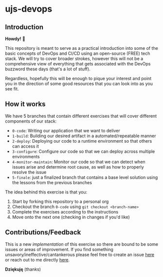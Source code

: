# ujs-devops

## Introduction

**Howdy!** 🤠

This repository is meant to serve as a practical introduction into some of the basic concepts of DevOps and CI/CD using
an open-source (FREE) tech stack. We will try to cover broader strokes, however this will not be a
comprehensive view of everything that gets associated with the DevOps buzzword these days (that's a lot of stuff).

Regardless, hopefully this will be enough to pique your interest and point you in the direction of some good resources 
that you can look into as you see fit. 

## How it works 

We have 5 branches that contain different exercises that will cover different components of our stack:

- `0-code`: Writing our application that we want to deliver
- `1-build`: Building our desired artifact in a automated/repeatable manner 
- `2-deploy`: Deploying our code to a runtime environment so that others can access it
- `3-configure`: Configure our code so that we can deploy across multiple environments
- `4-monitor-maintain`: Monitor our code so that we can detect when issues arise and determine root cause, as well as how
to properly resolve the issue 
- `5-finale`: just a finalized branch that contains a base level solution using the lessons from the previous branches

The idea behind this exercise is that you: 
1. Start by forking this repository to a personal org
2. Checkout the branch `0-code` using `git checkout <branch-name>`  
3. Complete the exercises according to the instructions 
4. Move onto the next one (checking in changes if you'd like)


## Contributions/Feedback 

This is a new *implementation* of this exercise so there are bound to be some issues or areas of improvement. If you find
something unsavory/ineffective/cantankerous please feel free to create an issue [here](https://github.com/caseyokane-8451/ujs-devops/issues)
or reach out to me directly [here](mailto:casey.okane@8451.com).

**Dziękuję** (thanks)
